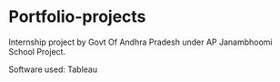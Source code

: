 # Portfolio-projects

Internship project by Govt Of Andhra Pradesh under AP Janambhoomi School Project.

Software used: Tableau
